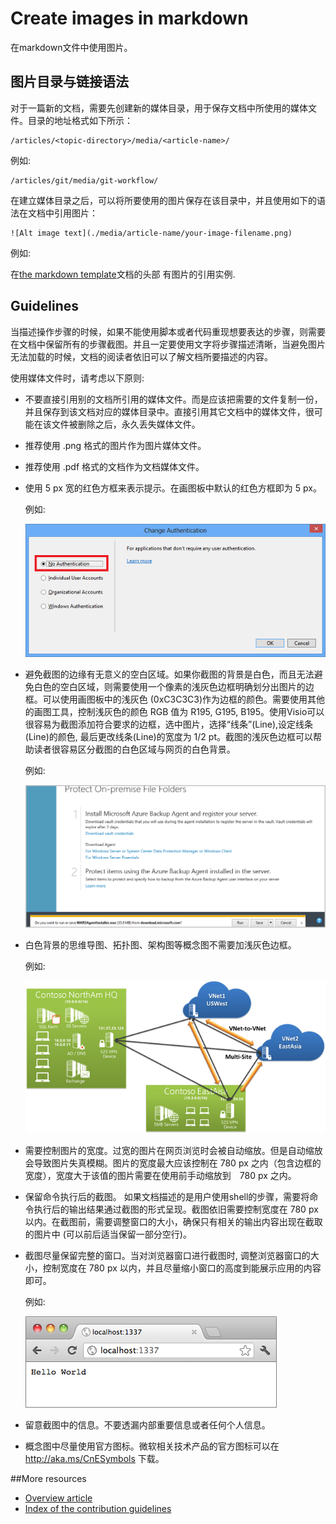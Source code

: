 # Create images in markdown

在markdown文件中使用图片。

## 图片目录与链接语法

对于一篇新的文档，需要先创建新的媒体目录，用于保存文档中所使用的媒体文件。目录的地址格式如下所示：

    /articles/<topic-directory>/media/<article-name>/

例如:

    /articles/git/media/git-workflow/

在建立媒体目录之后，可以将所要使用的图片保存在该目录中，并且使用如下的语法在文档中引用图片：

```
![Alt image text](./media/article-name/your-image-filename.png)
```

例如:

在[the markdown template](../markdown-templates/markdown-template-for-new-articles.md)文档的头部 有图片的引用实例.

## Guidelines

当描述操作步骤的时候，如果不能使用脚本或者代码重现想要表达的步骤，则需要在文档中保留所有的步骤截图。并且一定要使用文字将步骤描述清晰，当避免图片无法加载的时候，文档的阅读者依旧可以了解文档所要描述的内容。

使用媒体文件时，请考虑以下原则:
- 不要直接引用别的文档所引用的媒体文件。而是应该把需要的文件复制一份，并且保存到该文档对应的媒体目录中。直接引用其它文档中的媒体文件，很可能在该文件被删除之后，永久丢失媒体文件。

- 推荐使用 .png 格式的图片作为图片媒体文件。

- 推荐使用 .pdf 格式的文档作为文档媒体文件。

- 使用 5 px 宽的红色方框来表示提示。在画图板中默认的红色方框即为 5 px。  

    例如:
    
    ![插图中使用的红色方框。](./media/create-images-markdown/gs13noauth.png)

- 避免截图的边缘有无意义的空白区域。如果你截图的背景是白色，而且无法避免白色的空白区域，则需要使用一个像素的浅灰色边框明确划分出图片的边框。可以使用画图板中的浅灰色 (0xC3C3C3)作为边框的颜色。需要使用其他的画图工具，控制浅灰色的颜色 RGB 值为 R195, G195, B195。使用Visio可以很容易为截图添加符合要求的边框，选中图片，选择“线条”(Line),设定线条(Line)的颜色, 最后更改线条(Line)的宽度为 1/2 pt。截图的浅灰色边框可以帮助读者很容易区分截图的白色区域与网页的白色背景。

    例如:

    ![白色截图和浅灰色边框的实例。](./media/create-images-markdown/agent.png)

- 白色背景的思维导图、拓扑图、架构图等概念图不需要加浅灰色边框。  
    
    例如:

    ![不加边框的白色背景概念图实例。](./media/create-images-markdown/ic727360.png)

- 需要控制图片的宽度。过宽的图片在网页浏览时会被自动缩放。但是自动缩放会导致图片失真模糊。图片的宽度最大应该控制在 780 px 之内（包含边框的宽度），宽度大于该值的图片需要在使用前手动缩放到　780 px 之内。

- 保留命令执行后的截图。 如果文档描述的是用户使用shell的步骤，需要将命令执行后的输出结果通过截图的形式呈现。截图依旧需要控制宽度在 780 px 以内。在截图前，需要调整窗口的大小，确保只有相关的输出内容出现在截取的图片中 (可以前后适当保留一部分空行)。

- 截图尽量保留完整的窗口。当对浏览器窗口进行截图时, 调整浏览器窗口的大小，控制宽度在 780 px 以内，并且尽量缩小窗口的高度到能展示应用的内容即可。

    例如:

    ![浏览器窗口截图实例。](./media/create-images-markdown/helloworldlocal.png)

- 留意截图中的信息。不要透漏内部重要信息或者任何个人信息。

- 概念图中尽量使用官方图标。微软相关技术产品的官方图标可以在 http://aka.ms/CnESymbols 下载。

##More resources

- [Overview article](./../README.md)
- [Index of the contribution guidelines](./contribution-guidelines-index.md)

